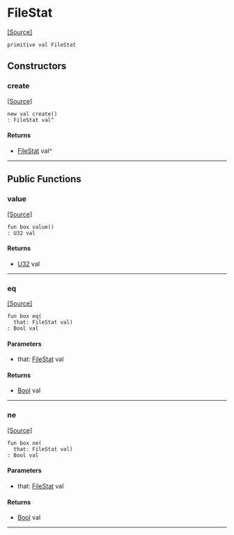 # FileStat
<span class="source-link">[[Source]](src/files/file_caps.md#L33)</span>
```pony
primitive val FileStat
```

## Constructors

### create
<span class="source-link">[[Source]](src/files/file_caps.md#L33)</span>


```pony
new val create()
: FileStat val^
```

#### Returns

* [FileStat](files-FileStat.md) val^

---

## Public Functions

### value
<span class="source-link">[[Source]](src/files/file_caps.md#L34)</span>


```pony
fun box value()
: U32 val
```

#### Returns

* [U32](builtin-U32.md) val

---

### eq
<span class="source-link">[[Source]](src/files/file_caps.md#L34)</span>


```pony
fun box eq(
  that: FileStat val)
: Bool val
```
#### Parameters

*   that: [FileStat](files-FileStat.md) val

#### Returns

* [Bool](builtin-Bool.md) val

---

### ne
<span class="source-link">[[Source]](src/files/file_caps.md#L34)</span>


```pony
fun box ne(
  that: FileStat val)
: Bool val
```
#### Parameters

*   that: [FileStat](files-FileStat.md) val

#### Returns

* [Bool](builtin-Bool.md) val

---

